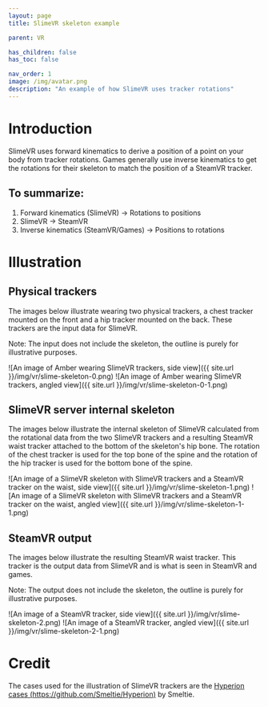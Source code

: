 ```yaml
---
layout: page
title: SlimeVR skeleton example

parent: VR

has_children: false
has_toc: false

nav_order: 1
image: /img/avatar.png
description: "An example of how SlimeVR uses tracker rotations"
---
```


# Introduction

SlimeVR uses forward kinematics to derive a position of a point on your body from tracker rotations. Games generally use inverse kinematics to get the rotations for their skeleton to match the position of a SteamVR tracker.

## To summarize:

1. Forward kinematics (SlimeVR) -> Rotations to positions
2. SlimeVR -> SteamVR
3. Inverse kinematics (SteamVR/Games) -> Positions to rotations

# Illustration

## Physical trackers

The images below illustrate wearing two physical trackers, a chest tracker mounted on the front and a hip tracker mounted on the back. These trackers are the input data for SlimeVR.

Note: The input does not include the skeleton, the outline is purely for illustrative purposes.

![An image of Amber wearing SlimeVR trackers, side view]({{ site.url }}/img/vr/slime-skeleton-0.png)
![An image of Amber wearing SlimeVR trackers, angled view]({{ site.url }}/img/vr/slime-skeleton-0-1.png)

## SlimeVR server internal skeleton

The images below illustrate the internal skeleton of SlimeVR calculated from the rotational data from the two SlimeVR trackers and a resulting SteamVR waist tracker attached to the bottom of the skeleton's hip bone. The rotation of the chest tracker is used for the top bone of the spine and the rotation of the hip tracker is used for the bottom bone of the spine.

![An image of a SlimeVR skeleton with SlimeVR trackers and a SteamVR tracker on the waist, side view]({{ site.url }}/img/vr/slime-skeleton-1.png)
![An image of a SlimeVR skeleton with SlimeVR trackers and a SteamVR tracker on the waist, angled view]({{ site.url }}/img/vr/slime-skeleton-1-1.png)

## SteamVR output

The images below illustrate the resulting SteamVR waist tracker. This tracker is the output data from SlimeVR and is what is seen in SteamVR and games.

Note: The output does not include the skeleton, the outline is purely for illustrative purposes.

![An image of a SteamVR tracker, side view]({{ site.url }}/img/vr/slime-skeleton-2.png)
![An image of a SteamVR tracker, angled view]({{ site.url }}/img/vr/slime-skeleton-2-1.png)

# Credit

The cases used for the illustration of SlimeVR trackers are the [Hyperion cases (https://github.com/Smeltie/Hyperion)](https://github.com/Smeltie/Hyperion) by Smeltie.
